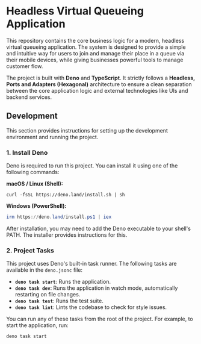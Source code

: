 # Headless Virtual Queueing Application

This repository contains the core business logic for a modern, headless virtual queueing application. The system is designed to provide a simple and intuitive way for users to join and manage their place in a queue via their mobile devices, while giving businesses powerful tools to manage customer flow.

The project is built with **Deno** and **TypeScript**. It strictly follows a **Headless, Ports and Adapters (Hexagonal)** architecture to ensure a clean separation between the core application logic and external technologies like UIs and backend services.

## Development

This section provides instructions for setting up the development environment and running the project.

### 1. Install Deno

Deno is required to run this project. You can install it using one of the following commands:

**macOS / Linux (Shell):**
```shell
curl -fsSL https://deno.land/install.sh | sh
```

**Windows (PowerShell):**
```powershell
irm https://deno.land/install.ps1 | iex
```

After installation, you may need to add the Deno executable to your shell's PATH. The installer provides instructions for this.

### 2. Project Tasks

This project uses Deno's built-in task runner. The following tasks are available in the `deno.jsonc` file:

*   **`deno task start`**: Runs the application.
*   **`deno task dev`**: Runs the application in watch mode, automatically restarting on file changes.
*   **`deno task test`**: Runs the test suite.
*   **`deno task lint`**: Lints the codebase to check for style issues.

You can run any of these tasks from the root of the project. For example, to start the application, run:

```shell
deno task start
```
